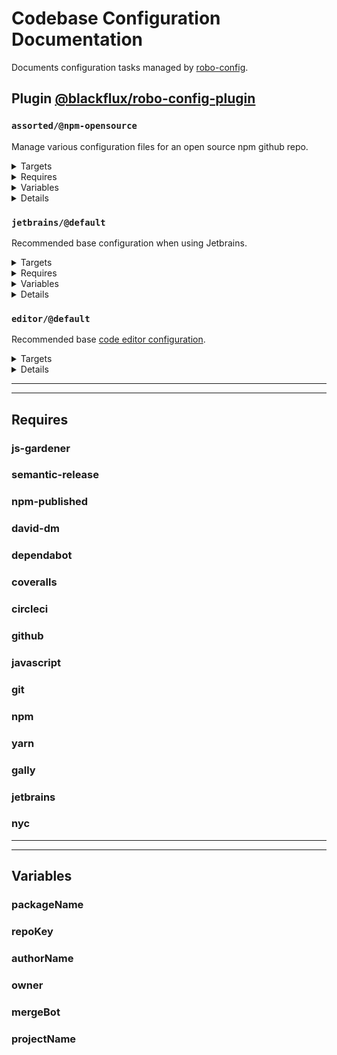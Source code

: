# Codebase Configuration Documentation

Documents configuration tasks managed by [robo-config](https://github.com/blackflux/robo-config).

## Plugin [@blackflux/robo-config-plugin](https://www.npmjs.com/package/@blackflux/robo-config-plugin)

### `assorted/@npm-opensource`

Manage various configuration files for an open source npm github repo.

<!---0--><details>
<!---0--><summary>Targets</summary>

```
project
├─ .circleci
│  └─ config.yml
├─ .dependabot
│  └─ config.yml
├─ .gally.json
├─ .gitignore
├─ .npmignore
├─ .releaserc.json
├─ LICENSE
├─ package.json
└─ README.md
```

<!---0--></details>

<!---0--><details>
<!---0--><summary>Requires</summary>

- [js-gardener](#req-ref-js-gardener)
- [semantic-release](#req-ref-semantic-release)
- [npm-published](#req-ref-npm-published)
- [david-dm](#req-ref-david-dm)
- [dependabot](#req-ref-dependabot)
- [coveralls](#req-ref-coveralls)
- [circleci](#req-ref-circleci)
- [github](#req-ref-github)
- [javascript](#req-ref-javascript)
- [git](#req-ref-git)
- [npm](#req-ref-npm)
- [yarn](#req-ref-yarn)
- [gally](#req-ref-gally)

<!---0--></details>

<!---0--><details>
<!---0--><summary>Variables</summary>

- [packageName](#var-ref-packagename)
- [repoKey](#var-ref-repokey)
- [authorName](#var-ref-authorname)
- [owner](#var-ref-owner)
- [mergeBot](#var-ref-mergebot)

<!---0--></details>

<!---0--><details>
<!---0--><summary>Details</summary>

#### `badges/@npm-opensource`

Display various badges in README.

<!---1--><details>
<!---1--><summary>Targets</summary>

```
project
└─ README.md
```

<!---1--></details>

<!---1--><details>
<!---1--><summary>Requires</summary>

- [js-gardener](#req-ref-js-gardener)
- [semantic-release](#req-ref-semantic-release)
- [npm-published](#req-ref-npm-published)
- [david-dm](#req-ref-david-dm)
- [dependabot](#req-ref-dependabot)
- [coveralls](#req-ref-coveralls)
- [circleci](#req-ref-circleci)

<!---1--></details>

<!---1--><details>
<!---1--><summary>Variables</summary>

- [packageName](#var-ref-packagename)
- [repoKey](#var-ref-repokey)

<!---1--></details>

<!---1--><details>
<!---1--><summary>Details</summary>

##### badges/js-gardener

_Updating `README.md` using `merge-below-title`._

- Display [js-gardener](https://github.com/blackflux/js-gardener) badge in README.

<!---2--><details>
<!---2--><summary>Targets</summary>

```
project
└─ README.md
```

<!---2--></details>

<!---2--><details>
<!---2--><summary>Requires</summary>

- [js-gardener](#req-ref-js-gardener)

<!---2--></details>

##### badges/semantic-release

_Updating `README.md` using `merge-below-title`._

- Display [semantic-release](https://github.com/semantic-release/semantic-release) badge in README.

<!---2--><details>
<!---2--><summary>Targets</summary>

```
project
└─ README.md
```

<!---2--></details>

<!---2--><details>
<!---2--><summary>Requires</summary>

- [semantic-release](#req-ref-semantic-release)

<!---2--></details>

##### badges/npm-downloads

_Updating `README.md` using `merge-below-title`._

- Display [npm downloads](https://www.npmjs.com/) badge in README.

<!---2--><details>
<!---2--><summary>Targets</summary>

```
project
└─ README.md
```

<!---2--></details>

<!---2--><details>
<!---2--><summary>Requires</summary>

- [npm-published](#req-ref-npm-published)

<!---2--></details>

<!---2--><details>
<!---2--><summary>Variables</summary>

- [packageName](#var-ref-packagename)

<!---2--></details>

##### badges/npm-status

_Updating `README.md` using `merge-below-title`._

- Display [npm status](https://www.npmjs.com/) badge in README.

<!---2--><details>
<!---2--><summary>Targets</summary>

```
project
└─ README.md
```

<!---2--></details>

<!---2--><details>
<!---2--><summary>Requires</summary>

- [npm-published](#req-ref-npm-published)

<!---2--></details>

<!---2--><details>
<!---2--><summary>Variables</summary>

- [packageName](#var-ref-packagename)

<!---2--></details>

##### badges/david-dm

_Updating `README.md` using `merge-below-title`._

- Display [david-dm.com](https://david-dm.org/) badge in README.

<!---2--><details>
<!---2--><summary>Targets</summary>

```
project
└─ README.md
```

<!---2--></details>

<!---2--><details>
<!---2--><summary>Requires</summary>

- [david-dm](#req-ref-david-dm)

<!---2--></details>

<!---2--><details>
<!---2--><summary>Variables</summary>

- [repoKey](#var-ref-repokey)

<!---2--></details>

##### badges/dependabot

_Updating `README.md` using `merge-below-title`._

- Display [dependabot](https://dependabot.com/) badge in README.

<!---2--><details>
<!---2--><summary>Targets</summary>

```
project
└─ README.md
```

<!---2--></details>

<!---2--><details>
<!---2--><summary>Requires</summary>

- [dependabot](#req-ref-dependabot)

<!---2--></details>

<!---2--><details>
<!---2--><summary>Variables</summary>

- [repoKey](#var-ref-repokey)

<!---2--></details>

##### badges/coveralls

_Updating `README.md` using `merge-below-title`._

- Display [coveralls](https://coveralls.io/) badge in README.

<!---2--><details>
<!---2--><summary>Targets</summary>

```
project
└─ README.md
```

<!---2--></details>

<!---2--><details>
<!---2--><summary>Requires</summary>

- [coveralls](#req-ref-coveralls)

<!---2--></details>

<!---2--><details>
<!---2--><summary>Variables</summary>

- [repoKey](#var-ref-repokey)

<!---2--></details>

##### badges/circleci

_Updating `README.md` using `merge-below-title`._

- Display [circleci](https://circleci.com/) badge in README.

<!---2--><details>
<!---2--><summary>Targets</summary>

```
project
└─ README.md
```

<!---2--></details>

<!---2--><details>
<!---2--><summary>Requires</summary>

- [circleci](#req-ref-circleci)

<!---2--></details>

<!---2--><details>
<!---2--><summary>Variables</summary>

- [repoKey](#var-ref-repokey)

<!---2--></details>

------
<!---1--></details>

#### `dependabot/@default-js`

Recommended base [dependabot configuration](https://dependabot.com/) for javascript projects.

<!---1--><details>
<!---1--><summary>Targets</summary>

```
project
└─ .dependabot
   └─ config.yml
```

<!---1--></details>

<!---1--><details>
<!---1--><summary>Requires</summary>

- [dependabot](#req-ref-dependabot)
- [github](#req-ref-github)
- [javascript](#req-ref-javascript)

<!---1--></details>

<!---1--><details>
<!---1--><summary>Details</summary>

##### dependabot/js-instant

_Updating `.dependabot/config.yml` using `overwrite`._

- Configure dependabot to instantly merge javascript dependency updates into the `dev` branch.

<!---2--><details>
<!---2--><summary>Targets</summary>

```
project
└─ .dependabot
   └─ config.yml
```

<!---2--></details>

<!---2--><details>
<!---2--><summary>Requires</summary>

- [dependabot](#req-ref-dependabot)
- [github](#req-ref-github)
- [javascript](#req-ref-javascript)

<!---2--></details>

------
<!---1--></details>

#### `git/@default`

Recommended base configuration when using [git](https://en.wikipedia.org/wiki/Git).

<!---1--><details>
<!---1--><summary>Targets</summary>

```
project
└─ .gitignore
```

<!---1--></details>

<!---1--><details>
<!---1--><summary>Requires</summary>

- [git](#req-ref-git)

<!---1--></details>

<!---1--><details>
<!---1--><summary>Details</summary>

##### git/gitignore

_Updating `.gitignore` using `unique-top`._

- Inject recommended entries into [gitignore file](https://help.github.com/en/articles/ignoring-files).
- Default ignores for JetBrains IDE.
- Default ignores for OSX
- Default ignores for NodeJs

<!---2--><details>
<!---2--><summary>Targets</summary>

```
project
└─ .gitignore
```

<!---2--></details>

<!---2--><details>
<!---2--><summary>Requires</summary>

- [git](#req-ref-git)

<!---2--></details>

------
<!---1--></details>

#### `license/@MIT-npm`

Recommended base configuration when using MIT License with npm.

<!---1--><details>
<!---1--><summary>Targets</summary>

```
project
├─ LICENSE
└─ package.json
```

<!---1--></details>

<!---1--><details>
<!---1--><summary>Requires</summary>

- [npm](#req-ref-npm)

<!---1--></details>

<!---1--><details>
<!---1--><summary>Variables</summary>

- [authorName](#var-ref-authorname)
- [repoKey](#var-ref-repokey)

<!---1--></details>

<!---1--><details>
<!---1--><summary>Details</summary>

##### license/MIT-LICENSE

_Updating `LICENSE` using `overwrite`._

- Generate [MIT license](https://en.wikipedia.org/wiki/MIT_License) file.

<!---2--><details>
<!---2--><summary>Targets</summary>

```
project
└─ LICENSE
```

<!---2--></details>

<!---2--><details>
<!---2--><summary>Variables</summary>

- [authorName](#var-ref-authorname)

<!---2--></details>

##### license/MIT-npm

_Updating `package.json` using `merge-shallow`._

- Link MIT license file into [npm](https://www.npmjs.com/) configuration.

<!---2--><details>
<!---2--><summary>Targets</summary>

```
project
└─ package.json
```

<!---2--></details>

<!---2--><details>
<!---2--><summary>Requires</summary>

- [npm](#req-ref-npm)

<!---2--></details>

<!---2--><details>
<!---2--><summary>Variables</summary>

- [authorName](#var-ref-authorname)
- [repoKey](#var-ref-repokey)

<!---2--></details>

------
<!---1--></details>

#### `npm/@default`

Recommended base configuration when using [npm](https://www.npmjs.com/).

<!---1--><details>
<!---1--><summary>Targets</summary>

```
project
└─ .npmignore
```

<!---1--></details>

<!---1--><details>
<!---1--><summary>Requires</summary>

- [npm](#req-ref-npm)

<!---1--></details>

<!---1--><details>
<!---1--><summary>Details</summary>

##### npm/npmignore

_Updating `.npmignore` using `unique-top`._

- Inject comment into .npmignore explaining when to use it.

<!---2--><details>
<!---2--><summary>Targets</summary>

```
project
└─ .npmignore
```

<!---2--></details>

<!---2--><details>
<!---2--><summary>Requires</summary>

- [npm](#req-ref-npm)

<!---2--></details>

------
<!---1--></details>

#### `semantic-release/@default`

Recommended base configuration when using [semantic-release](https://github.com/semantic-release/semantic-release).

<!---1--><details>
<!---1--><summary>Targets</summary>

```
project
└─ .releaserc.json
```

<!---1--></details>

<!---1--><details>
<!---1--><summary>Requires</summary>

- [semantic-release](#req-ref-semantic-release)

<!---1--></details>

<!---1--><details>
<!---1--><summary>Details</summary>

##### semantic-release/commit-conventions

_Updating `.releaserc.json` using `overwrite`._

- Slightly extended [release commit convention](https://github.com/semantic-release/semantic-release#commit-message-format) for semantic-release.

<!---2--><details>
<!---2--><summary>Targets</summary>

```
project
└─ .releaserc.json
```

<!---2--></details>

<!---2--><details>
<!---2--><summary>Requires</summary>

- [semantic-release](#req-ref-semantic-release)

<!---2--></details>

------
<!---1--></details>

#### circleci/npm-opensource:two-branch

_Updating `.circleci/config.yml` using `overwrite`._

- Restrictive two-branch [gally](https://github.com/loopmediagroup/gally#readme) config. Custom for npm open source packages.
- TODO

<!---1--><details>
<!---1--><summary>Targets</summary>

```
project
└─ .circleci
   └─ config.yml
```

<!---1--></details>

<!---1--><details>
<!---1--><summary>Requires</summary>

- [npm](#req-ref-npm)
- [yarn](#req-ref-yarn)
- [gally](#req-ref-gally)
- [github](#req-ref-github)
- [circleci](#req-ref-circleci)
- [coveralls](#req-ref-coveralls)
- [dependabot](#req-ref-dependabot)
- [semantic-release](#req-ref-semantic-release)

<!---1--></details>

#### gally/npm-opensource:two-branch

_Updating `.gally.json` using `overwrite`._

- Restrictive two-branch [gally](https://github.com/loopmediagroup/gally#readme) config. Custom for npm open source packages.
- TODO ...

<!---1--><details>
<!---1--><summary>Targets</summary>

```
project
└─ .gally.json
```

<!---1--></details>

<!---1--><details>
<!---1--><summary>Requires</summary>

- [circleci](#req-ref-circleci)
- [gally](#req-ref-gally)
- [github](#req-ref-github)

<!---1--></details>

<!---1--><details>
<!---1--><summary>Variables</summary>

- [owner](#var-ref-owner)
- [mergeBot](#var-ref-mergebot)
- [repoKey](#var-ref-repokey)

<!---1--></details>

------
<!---0--></details>

### `jetbrains/@default`

Recommended base configuration when using Jetbrains.

<!---0--><details>
<!---0--><summary>Targets</summary>

```
project
└─ .idea
   └─ ${projectName}.iml
```

<!---0--></details>

<!---0--><details>
<!---0--><summary>Requires</summary>

- [jetbrains](#req-ref-jetbrains)
- [nyc](#req-ref-nyc)

<!---0--></details>

<!---0--><details>
<!---0--><summary>Variables</summary>

- [projectName](#var-ref-projectname)

<!---0--></details>

<!---0--><details>
<!---0--><summary>Details</summary>

#### jetbrains/exclude-coverage-folder

_Updating `.idea/${projectName}.iml` using `xml-merge`._

- Mark `coverage` Folder as excluded in Jetbrains.

<!---1--><details>
<!---1--><summary>Targets</summary>

```
project
└─ .idea
   └─ ${projectName}.iml
```

<!---1--></details>

<!---1--><details>
<!---1--><summary>Requires</summary>

- [jetbrains](#req-ref-jetbrains)
- [nyc](#req-ref-nyc)

<!---1--></details>

<!---1--><details>
<!---1--><summary>Variables</summary>

- [projectName](#var-ref-projectname)

<!---1--></details>

------
<!---0--></details>

### `editor/@default`

Recommended base [code editor configuration](https://editorconfig.org/).

<!---0--><details>
<!---0--><summary>Targets</summary>

```
project
└─ .editorconfig
```

<!---0--></details>

<!---0--><details>
<!---0--><summary>Details</summary>

#### editor/two-space

_Updating `.editorconfig` using `overwrite`._

- Two space line indentation.
- Set `lf` line endings.
- Set `utf8` encoding.
- Remove unnecessary whitespaces.

<!---1--><details>
<!---1--><summary>Targets</summary>

```
project
└─ .editorconfig
```

<!---1--></details>

</details>

------
------

## Requires

### <a name="req-ref-js-gardener">js-gardener</a>

### <a name="req-ref-semantic-release">semantic-release</a>

### <a name="req-ref-npm-published">npm-published</a>

### <a name="req-ref-david-dm">david-dm</a>

### <a name="req-ref-dependabot">dependabot</a>

### <a name="req-ref-coveralls">coveralls</a>

### <a name="req-ref-circleci">circleci</a>

### <a name="req-ref-github">github</a>

### <a name="req-ref-javascript">javascript</a>

### <a name="req-ref-git">git</a>

### <a name="req-ref-npm">npm</a>

### <a name="req-ref-yarn">yarn</a>

### <a name="req-ref-gally">gally</a>

### <a name="req-ref-jetbrains">jetbrains</a>

### <a name="req-ref-nyc">nyc</a>

------
------

## Variables

### <a name="var-ref-packagename">packageName</a>

### <a name="var-ref-repokey">repoKey</a>

### <a name="var-ref-authorname">authorName</a>

### <a name="var-ref-owner">owner</a>

### <a name="var-ref-mergebot">mergeBot</a>

### <a name="var-ref-projectname">projectName</a>

